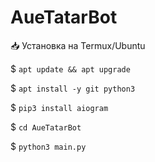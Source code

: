 # AueTatarBot

📥 Установка на Termux/Ubuntu

$ `apt update && apt upgrade` 

$ `apt install -y git python3` 

$ `pip3 install aiogram` 

$ `cd AueTatarBot`

$ `python3 main.py`

